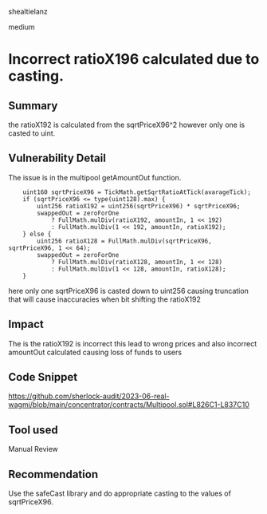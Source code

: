 shealtielanz

medium

# Incorrect ratioX196 calculated due to casting.

## Summary
the ratioX192 is calculated from the sqrtPriceX96^2 however only one is casted to uint.
## Vulnerability Detail
The issue is in the multipool getAmountOut function.

        uint160 sqrtPriceX96 = TickMath.getSqrtRatioAtTick(avarageTick);
        if (sqrtPriceX96 <= type(uint128).max) {
            uint256 ratioX192 = uint256(sqrtPriceX96) * sqrtPriceX96;
            swappedOut = zeroForOne
                ? FullMath.mulDiv(ratioX192, amountIn, 1 << 192)
                : FullMath.mulDiv(1 << 192, amountIn, ratioX192);
        } else {
            uint256 ratioX128 = FullMath.mulDiv(sqrtPriceX96, sqrtPriceX96, 1 << 64);
            swappedOut = zeroForOne
                ? FullMath.mulDiv(ratioX128, amountIn, 1 << 128)
                : FullMath.mulDiv(1 << 128, amountIn, ratioX128);
        }
here only one sqrtPriceX96 is casted down to uint256 causing truncation that will cause inaccuracies when bit shifting the ratioX192
## Impact
The is the ratioX192 is incorrect this lead to wrong prices and also incorrect amountOut calculated causing loss of funds to users
## Code Snippet
https://github.com/sherlock-audit/2023-06-real-wagmi/blob/main/concentrator/contracts/Multipool.sol#L826C1-L837C10
## Tool used

Manual Review

## Recommendation
Use the safeCast library and do appropriate casting to the values of sqrtPriceX96.